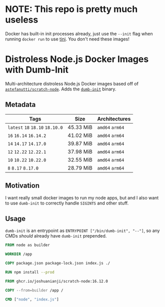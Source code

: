 # NOTE: This repo is pretty much useless

Docker has built-in init processes already, just use the `--init` flag when running `docker run` to use [tini](https://github.com/krallin/tini). You don't need these images!

# Distroless Node.js Docker Images with Dumb-Init

Multi-architecture distroless Node.js Docker images based off of [`astefanutti/scratch-node`](https://github.com/astefanutti/scratch-node). Adds the [`dumb-init`](https://github.com/Yelp/dumb-init) binary.

## Metadata

<!--METADATA-->
| Tags | Size | Architectures |
| ---- | ---- | ------------- |
| `latest` `18` `18.10` `18.10.0` | 45.33 MiB | `amd64` `arm64` | 
| `16` `16.14` `16.14.2` | 41.02 MiB | `amd64` `arm64` | 
| `14` `14.17` `14.17.0` | 39.87 MiB | `amd64` `arm64` | 
| `12` `12.22` `12.22.1` | 37.98 MiB | `amd64` `arm64` | 
| `10` `10.22` `10.22.0` | 32.55 MiB | `amd64` `arm64` | 
| `8` `8.17` `8.17.0` | 28.79 MiB | `amd64` `arm64` | 
<!--END METADATA-->

## Motivation

I want really small docker images to run my node apps, but and I also want to use `dumb-init` to correctly handle `SIGINTS` and other stuff.

## Usage

`dumb-init` is an entrypoint as `ENTRYPOINT ["/bin/dumb-init", "--"]`, so any CMDs *should* already have `dumb-init` prepended.

```dockerfile
FROM node as builder

WORKDIR /app

COPY package.json package-lock.json index.js ./

RUN npm install --prod

FROM ghcr.io/joshuanianji/scratch-node:16.12.0

COPY --from=builder /app /

CMD ["node", "index.js"]
```
